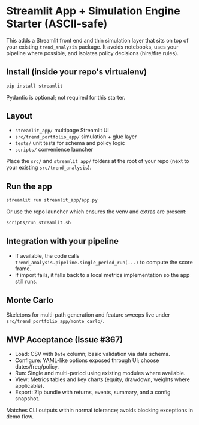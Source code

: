 # Streamlit App + Simulation Engine Starter (ASCII-safe)

This adds a Streamlit front end and thin simulation layer that sits on top of your existing `trend_analysis` package.
It avoids notebooks, uses your pipeline where possible, and isolates policy decisions (hire/fire rules).

## Install (inside your repo's virtualenv)
```bash
pip install streamlit
```
Pydantic is optional; not required for this starter.

## Layout
- `streamlit_app/` multipage Streamlit UI
- `src/trend_portfolio_app/` simulation + glue layer
- `tests/` unit tests for schema and policy logic
- `scripts/` convenience launcher

Place the `src/` and `streamlit_app/` folders at the root of your repo (next to your existing `src/trend_analysis`).

## Run the app
```bash
streamlit run streamlit_app/app.py
```

Or use the repo launcher which ensures the venv and extras are present:

```bash
scripts/run_streamlit.sh
```

## Integration with your pipeline
- If available, the code calls `trend_analysis.pipeline.single_period_run(...)` to compute the score frame.
- If import fails, it falls back to a local metrics implementation so the app still runs.

## Monte Carlo
Skeletons for multi-path generation and feature sweeps live under `src/trend_portfolio_app/monte_carlo/`.

## MVP Acceptance (Issue #367)
- Load: CSV with `Date` column; basic validation via data schema.
- Configure: YAML-like options exposed through UI; choose dates/freq/policy.
- Run: Single and multi-period using existing modules where available.
- View: Metrics tables and key charts (equity, drawdown, weights where applicable).
- Export: Zip bundle with returns, events, summary, and a config snapshot.

Matches CLI outputs within normal tolerance; avoids blocking exceptions in demo flow.
